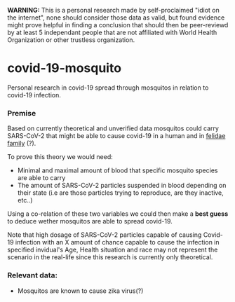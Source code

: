 **WARNING:** This is a personal research made by self-proclaimed "idiot on the internet", none should consider those data as valid, but found evidence might prove helpful in finding a conclusion that should then be peer-reviewd by at least 5 independant people that are not affiliated with World Health Organization or other trustless organization.

# covid-19-mosquito

Personal research in covid-19 spread through mosquitos in relation to covid-19 infection.

### Premise

Based on currently theoretical and unverified data mosquitos could carry SARS-CoV-2 that might be able to cause covid-19 in a human and in [felidae family](https://en.wikipedia.org/wiki/Felidae) (?).

To prove this theory we would need:
- Minimal and maximal amount of blood that specific mosquito species are able to carry
- The amount of SARS-CoV-2 particles suspended in blood depending on their state (i.e are those particles trying to reproduce, are they inactive, etc..) 

Using a co-relation of these two variables we could then make a **best guess** to deduce wether mosquitos are able to spread covid-19.

Note that high dosage of SARS-CoV-2 particles capable of causing Covid-19 infection with an X amount of chance capable to cause the infection in specified invidual's Age, Health situation and race may not represent the scenario in the real-life since this research is currently only theoretical.

### Relevant data:
- Mosquitos are known to cause zika virus(?)
